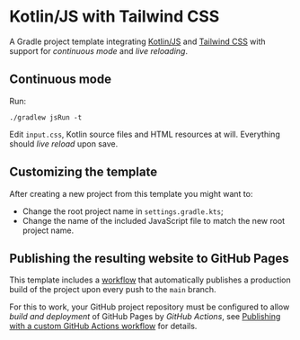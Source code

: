 # Kotlin/JS with Tailwind CSS

A Gradle project template integrating [Kotlin/JS](https://kotlinlang.org/docs/js-overview.html) and [Tailwind CSS](https://tailwindcss.com/) with support for _continuous mode_ and _live reloading_.

## Continuous mode

Run:

    ./gradlew jsRun -t

Edit `input.css`, Kotlin source files and HTML resources at will. Everything should _live reload_ upon save.

## Customizing the template

After creating a new project from this template you might want to:

- Change the root project name in `settings.gradle.kts`;
- Change the name of the included JavaScript file to match the new root project name.

## Publishing the resulting website to GitHub Pages

This template includes a [workflow](.github/workflows/publish.yml) that automatically publishes a production build of the project upon every push to the `main` branch.

For this to work, your GitHub project repository must be configured to allow _build and deployment_ of GitHub Pages by _GitHub Actions_, see [Publishing with a custom GitHub Actions workflow](https://docs.github.com/en/pages/getting-started-with-github-pages/configuring-a-publishing-source-for-your-github-pages-site#publishing-with-a-custom-github-actions-workflow) for details.

